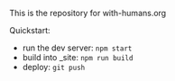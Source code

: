 This is the repository for with-humans.org

Quickstart:

* run the dev server: `npm start`
* build into _site: `npm run build`
* deploy: `git push`
